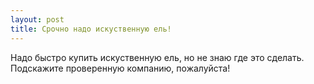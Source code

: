 ```yaml
---
layout: post 
title: Срочно надо искуственную ель! 
--- 
```

Надо быстро купить искуственную ель, но не знаю где это сделать. Подскажите проверенную компанию, пожалуйста!